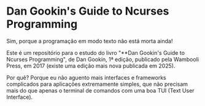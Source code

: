 # Dan Gookin's Guide to Ncurses Programming

Sim, porque a programação em modo texto não está morta ainda!

Este é um repositório para o estudo do livro "**Dan Gookin's Guide to Ncurses
Programming", de Dan Gookin, 1ª edição, publicado pela Wambooli Press, em 2017
(existe uma edição mais nova publicada em 2025).

Por quê? Porque eu não aguento mais interfaces e frameworks complicados para
aplicações extremamente simples, que não precisam mais do que apenas o terminal
de comandos com uma boa TUI (Text User Interface).
